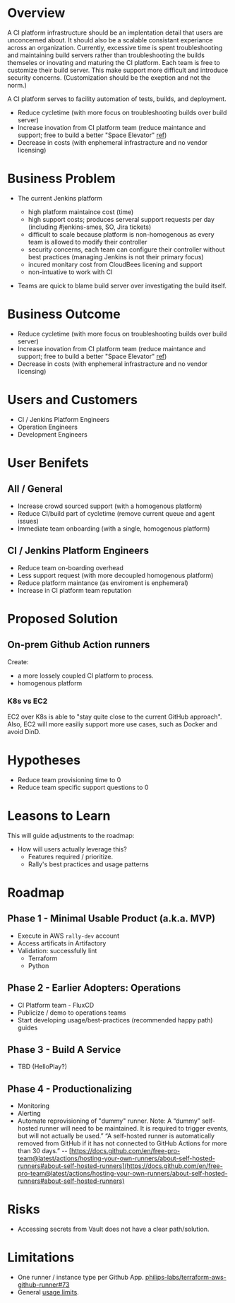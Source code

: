 # Overview

A CI platform infrastructure should be an implentation detail that users are unconcerned about. It should also be a scalable consistant experiance across an organization. Currently, excessive time is spent troubleshooting and maintaining build servers rather than troubleshooting the builds themseles or inovating and maturing the CI platform. Each team is free to customize their build server. This make support more difficult and introduce security concerns. (Customization should be the exeption and not the norm.)

A CI platform serves to facility automation of tests, builds, and deployment.

 - Reduce cycletime (with more focus on troubleshooting builds over build server)
 - Increase inovation from CI platform team (reduce maintance and support; free to build a better "Space Elevator" [ref](https://docs.google.com/presentation/d/17XkhdQtP1ThbOH_C8JYm0Zygsv0bhpPWIjnQX8BMeM4/edit#slide=id.gaad5158c7d_3_244))
 - Decrease in costs  (with enphemeral infrastracture and no vendor licensing)
# Business Problem

 - The current Jenkins platform
	 - high platform maintaince cost (time)
	 - high support costs; produces serveral support requests per day (including #jenkins-smes, SO, Jira tickets)
	 - difficult to scale because platform is non-homogenous as every team is allowed to modify their controller
	 - security concerns, each team can configure their controller without best practices (managing Jenkins is not their primary focus)
	 - incured monitary cost from CloudBees licening and support
	 - non-intuative to work with CI

 - Teams are quick to blame build server over investigating the build itself.
 
# Business Outcome

 - Reduce cycletime (with more focus on troubleshooting builds over build server)
 - Increase inovation from CI platform team (reduce maintance and support; free to build a better "Space Elevator" [ref](https://docs.google.com/presentation/d/17XkhdQtP1ThbOH_C8JYm0Zygsv0bhpPWIjnQX8BMeM4/edit#slide=id.gaad5158c7d_3_244))
 - Decrease in costs  (with enphemeral infrastracture and no vendor licensing)

# Users and Customers

 - CI / Jenkins Platform Engineers
 - Operation Engineers
 - Development Engineers

# User Benifets

## All / General

 - Increase crowd sourced support (with a homogenous platform)
 - Reduce CI/build part of cycletime (remove current queue and agent issues)
 - Immediate team onboarding (with a single, homogenous platform)

## CI / Jenkins Platform Engineers

 - Reduce team on-boarding overhead
 - Less support request (with more decoupled homogenous platform)
 - Reduce platform maintance (as enviroment is enphemeral)
 - Increase in CI platform team reputation

# Proposed Solution

## On-prem Github Action runners

Create:
 - a more lossely coupled CI platform to process.
 - homogenous platform

### K8s vs EC2
EC2 over K8s is able to "stay quite close to the current GitHub approach". Also, EC2 will more easiliy support more use cases,  such as Docker and avoid DinD.

# Hypotheses

- Reduce team provisioning time to 0
- Reduce team specific support questions to 0

# Leasons to Learn

This will guide adjustments to the roadmap:

 - How will users actually leverage this?
	 - Features required / prioritize.
	 - Rally's best practices and usage patterns

# Roadmap

## Phase 1 - Minimal Usable Product (a.k.a. MVP)

 - Execute in AWS `rally-dev` account
 - Access artificats in Artifactory
 - Validation: successfully lint
	 - Terraform 
	 - Python

## Phase 2 - Earlier Adopters: Operations

 - CI Platform team - FluxCD
 - Publicize / demo to operations teams
 - Start developing usage/best-practices (recommended happy path) guides

## Phase 3 - Build A Service

 - TBD (HelloPlay?)

## Phase 4 - Productionalizing

 - Monitoring
 - Alerting
 - Automate reprovisioning of "dummy" runner.
   Note: A “dummy” self-hosted runner will need to be maintained. It is required to trigger events, but will not actually be used.”  “A self-hosted runner is automatically removed from GitHub if it has not connected to GitHub Actions for more than 30 days.” -- [https://docs.github.com/en/free-pro-team@latest/actions/hosting-your-own-runners/about-self-hosted-runners#about-self-hosted-runners](https://docs.github.com/en/free-pro-team@latest/actions/hosting-your-own-runners/about-self-hosted-runners#about-self-hosted-runners)

# Risks

 - Accessing secrets from Vault does not have a clear path/solution.

# Limitations

 - One runner / instance type per Github App. [philips-labs/terraform-aws-github-runner#73](https://github.com/philips-labs/terraform-aws-github-runner/issues/73)
 - General [usage limits](https://docs.github.com/en/actions/hosting-your-own-runners/about-self-hosted-runners#usage-limits).
<!--stackedit_data:
eyJoaXN0b3J5IjpbLTE1ODUwNDI2MzcsMTI3NjgxNDAzNCwtMT
M0OTQyMDkxOF19
-->